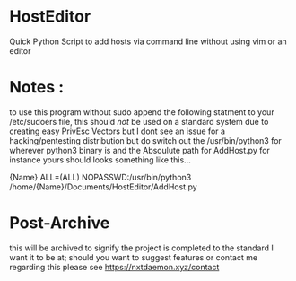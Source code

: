 # HostEditor
Quick Python Script to add hosts via command line without using vim or an editor

# Notes : 
to use this program without sudo append the following statment to your /etc/sudoers file, this should *not* be used on a standard system due to creating easy PrivEsc Vectors but I dont see an issue for a hacking/pentesting distribution but do switch out the /usr/bin/python3 for wherever python3 binary is and the Absoulute path for AddHost.py for instance yours should looks something like this...

{Name} ALL=(ALL) NOPASSWD:/usr/bin/python3 /home/{Name}/Documents/HostEditor/AddHost.py

# Post-Archive 
this will be archived to signify the project is completed to the standard I want it to be at; should you want to suggest features or contact me regarding this please see https://nxtdaemon.xyz/contact
